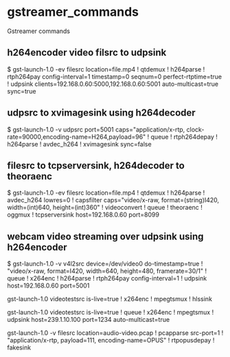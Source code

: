 # gstreamer_commands
Gstreamer commands

## h264encoder video filsrc to udpsink

$ gst-launch-1.0 -ev filesrc location=file.mp4 ! qtdemux ! h264parse ! rtph264pay config-interval=1 timestamp=0 seqnum=0 perfect-rtptime=true ! udpsink clients=192.168.0.60:5000,192.168.0.60:5001 auto-multicast=true sync=true

## udpsrc to xvimagesink using h264decoder

$ gst-launch-1.0 -v udpsrc port=5001 caps="application/x-rtp, clock-rate=90000,encoding-name=H264,payload=96" ! queue ! rtph264depay ! h264parse ! avdec_h264 ! xvimagesink sync=false

## filesrc to tcpserversink, h264decoder to theoraenc

$ gst-launch-1.0 -ev filesrc location=file.mp4 ! qtdemux ! h264parse ! avdec_h264 lowres=0 ! capsfilter caps="video/x-raw, format=(string)I420, width=(int)640, height=(int)360" ! videoconvert ! queue ! theoraenc ! oggmux ! tcpserversink host=192.168.0.60 port=8099

## webcam video streaming over udpsink using h264encoder

$ gst-launch-1.0 -v v4l2src device=/dev/video0 do-timestamp=true ! "video/x-raw, format=I420, width=640, height=480, framerate=30/1" ! queue ! x264enc ! h264parse ! rtph264pay config-interval=1 ! udpsink host=192.168.0.60 port=5001


gst-launch-1.0 videotestsrc is-live=true ! x264enc ! mpegtsmux ! hlssink

gst-launch-1.0 videotestsrc is-live=true ! queue ! x264enc ! mpegtsmux ! udpsink host=239.1.10.100 port=1234 auto-multicast=true

gst-launch-1.0 -v filesrc location=audio-video.pcap ! pcapparse src-port=1 ! "application/x-rtp, payload=111, encoding-name=OPUS" ! rtpopusdepay ! fakesink
